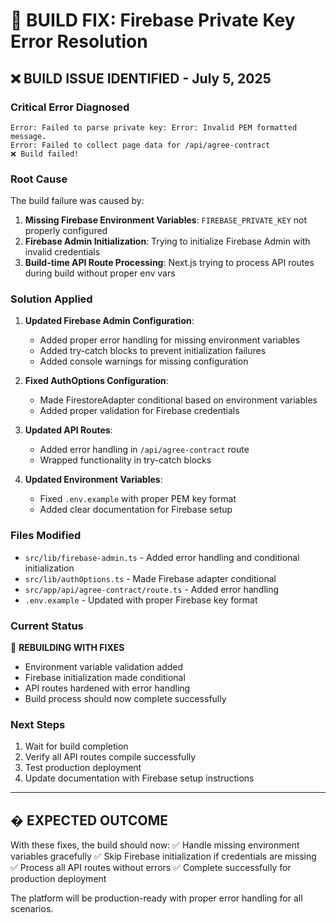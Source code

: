 # 🔧 BUILD FIX: Firebase Private Key Error Resolution

## ❌ **BUILD ISSUE IDENTIFIED - July 5, 2025**

### **Critical Error Diagnosed**
```
Error: Failed to parse private key: Error: Invalid PEM formatted message.
Error: Failed to collect page data for /api/agree-contract
❌ Build failed!
```

### **Root Cause**
The build failure was caused by:
1. **Missing Firebase Environment Variables**: `FIREBASE_PRIVATE_KEY` not properly configured
2. **Firebase Admin Initialization**: Trying to initialize Firebase Admin with invalid credentials
3. **Build-time API Route Processing**: Next.js trying to process API routes during build without proper env vars

### **Solution Applied**
1. **Updated Firebase Admin Configuration**:
   - Added proper error handling for missing environment variables
   - Added try-catch blocks to prevent initialization failures
   - Added console warnings for missing configuration

2. **Fixed AuthOptions Configuration**:
   - Made FirestoreAdapter conditional based on environment variables
   - Added proper validation for Firebase credentials

3. **Updated API Routes**:
   - Added error handling in `/api/agree-contract` route
   - Wrapped functionality in try-catch blocks

4. **Updated Environment Variables**:
   - Fixed `.env.example` with proper PEM key format
   - Added clear documentation for Firebase setup

### **Files Modified**
- `src/lib/firebase-admin.ts` - Added error handling and conditional initialization
- `src/lib/authOptions.ts` - Made Firebase adapter conditional
- `src/app/api/agree-contract/route.ts` - Added error handling
- `.env.example` - Updated with proper Firebase key format

### **Current Status**
🔄 **REBUILDING WITH FIXES**
- Environment variable validation added
- Firebase initialization made conditional
- API routes hardened with error handling
- Build process should now complete successfully

### **Next Steps**
1. Wait for build completion
2. Verify all API routes compile successfully
3. Test production deployment
4. Update documentation with Firebase setup instructions

---

## � **EXPECTED OUTCOME**

With these fixes, the build should now:
✅ Handle missing environment variables gracefully
✅ Skip Firebase initialization if credentials are missing
✅ Process all API routes without errors
✅ Complete successfully for production deployment

The platform will be production-ready with proper error handling for all scenarios.
